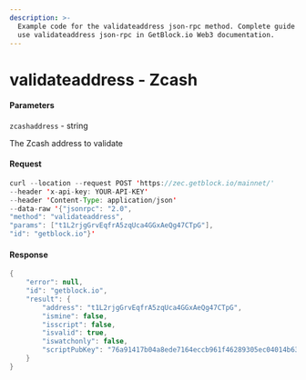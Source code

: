 ```yaml
---
description: >-
  Example code for the validateaddress json-rpc method. Сomplete guide on how to
  use validateaddress json-rpc in GetBlock.io Web3 documentation.
---
```


# validateaddress - Zcash

#### Parameters

`zcashaddress` - string

The Zcash address to validate

#### Request

```java
curl --location --request POST 'https://zec.getblock.io/mainnet/' 
--header 'x-api-key: YOUR-API-KEY' 
--header 'Content-Type: application/json' 
--data-raw '{"jsonrpc": "2.0",
"method": "validateaddress",
"params": ["t1L2rjgGrvEqfrA5zqUca4GGxAeQg47CTpG"],
"id": "getblock.io"}'
```

#### Response

```java
{
    "error": null,
    "id": "getblock.io",
    "result": {
        "address": "t1L2rjgGrvEqfrA5zqUca4GGxAeQg47CTpG",
        "ismine": false,
        "isscript": false,
        "isvalid": true,
        "iswatchonly": false,
        "scriptPubKey": "76a91417b04a8ede7164eccb961f46289305ec04014b6388ac"
    }
}
```
